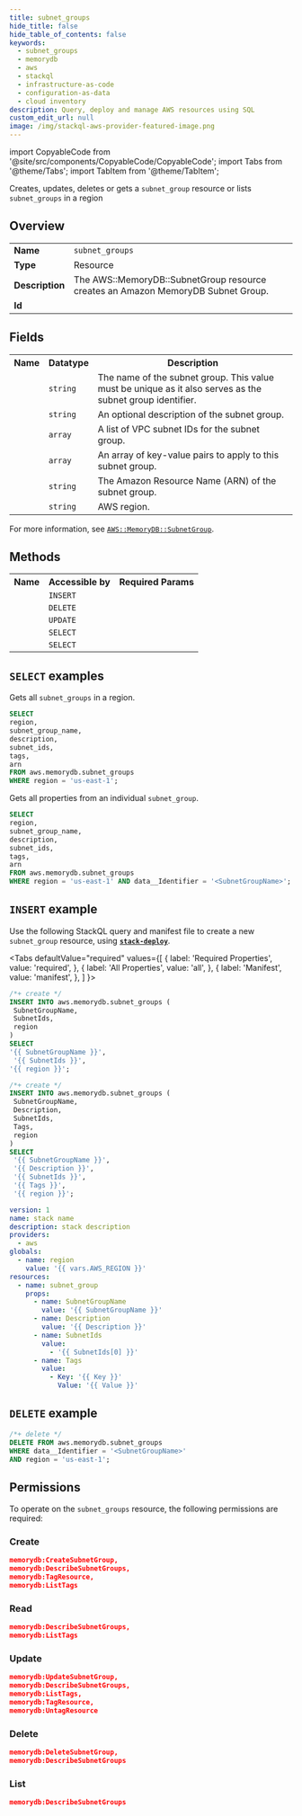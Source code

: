 ```yaml
---
title: subnet_groups
hide_title: false
hide_table_of_contents: false
keywords:
  - subnet_groups
  - memorydb
  - aws
  - stackql
  - infrastructure-as-code
  - configuration-as-data
  - cloud inventory
description: Query, deploy and manage AWS resources using SQL
custom_edit_url: null
image: /img/stackql-aws-provider-featured-image.png
---
```


import CopyableCode from '@site/src/components/CopyableCode/CopyableCode';
import Tabs from '@theme/Tabs';
import TabItem from '@theme/TabItem';

Creates, updates, deletes or gets a <code>subnet_group</code> resource or lists <code>subnet_groups</code> in a region

## Overview
<table>
<tbody>
<tr><td><b>Name</b></td><td><code>subnet_groups</code></td></tr>
<tr><td><b>Type</b></td><td>Resource</td></tr>
<tr><td><b>Description</b></td><td>The AWS::MemoryDB::SubnetGroup resource creates an Amazon MemoryDB Subnet Group.</td></tr>
<tr><td><b>Id</b></td><td><CopyableCode code="aws.memorydb.subnet_groups" /></td></tr>
</tbody>
</table>

## Fields
<table>
<tbody>
<tr><th>Name</th><th>Datatype</th><th>Description</th></tr><tr><td><CopyableCode code="subnet_group_name" /></td><td><code>string</code></td><td>The name of the subnet group. This value must be unique as it also serves as the subnet group identifier.</td></tr>
<tr><td><CopyableCode code="description" /></td><td><code>string</code></td><td>An optional description of the subnet group.</td></tr>
<tr><td><CopyableCode code="subnet_ids" /></td><td><code>array</code></td><td>A list of VPC subnet IDs for the subnet group.</td></tr>
<tr><td><CopyableCode code="tags" /></td><td><code>array</code></td><td>An array of key-value pairs to apply to this subnet group.</td></tr>
<tr><td><CopyableCode code="arn" /></td><td><code>string</code></td><td>The Amazon Resource Name (ARN) of the subnet group.</td></tr>
<tr><td><CopyableCode code="region" /></td><td><code>string</code></td><td>AWS region.</td></tr>
</tbody>
</table>

For more information, see <a href="https://docs.aws.amazon.com/AWSCloudFormation/latest/UserGuide/aws-resource-memorydb-subnetgroup.html"><code>AWS::MemoryDB::SubnetGroup</code></a>.

## Methods

<table>
<tbody>
  <tr>
    <th>Name</th>
    <th>Accessible by</th>
    <th>Required Params</th>
  </tr>
  <tr>
    <td><CopyableCode code="create_resource" /></td>
    <td><code>INSERT</code></td>
    <td><CopyableCode code="SubnetGroupName, SubnetIds, region" /></td>
  </tr>
  <tr>
    <td><CopyableCode code="delete_resource" /></td>
    <td><code>DELETE</code></td>
    <td><CopyableCode code="data__Identifier, region" /></td>
  </tr>
  <tr>
    <td><CopyableCode code="update_resource" /></td>
    <td><code>UPDATE</code></td>
    <td><CopyableCode code="data__Identifier, data__PatchDocument, region" /></td>
  </tr>
  <tr>
    <td><CopyableCode code="list_resources" /></td>
    <td><code>SELECT</code></td>
    <td><CopyableCode code="region" /></td>
  </tr>
  <tr>
    <td><CopyableCode code="get_resource" /></td>
    <td><code>SELECT</code></td>
    <td><CopyableCode code="data__Identifier, region" /></td>
  </tr>
</tbody>
</table>

## `SELECT` examples
Gets all <code>subnet_groups</code> in a region.
```sql
SELECT
region,
subnet_group_name,
description,
subnet_ids,
tags,
arn
FROM aws.memorydb.subnet_groups
WHERE region = 'us-east-1';
```
Gets all properties from an individual <code>subnet_group</code>.
```sql
SELECT
region,
subnet_group_name,
description,
subnet_ids,
tags,
arn
FROM aws.memorydb.subnet_groups
WHERE region = 'us-east-1' AND data__Identifier = '<SubnetGroupName>';
```

## `INSERT` example

Use the following StackQL query and manifest file to create a new <code>subnet_group</code> resource, using [__`stack-deploy`__](https://pypi.org/project/stack-deploy/).

<Tabs
    defaultValue="required"
    values={[
      { label: 'Required Properties', value: 'required', },
      { label: 'All Properties', value: 'all', },
      { label: 'Manifest', value: 'manifest', },
    ]
}>
<TabItem value="required">

```sql
/*+ create */
INSERT INTO aws.memorydb.subnet_groups (
 SubnetGroupName,
 SubnetIds,
 region
)
SELECT 
'{{ SubnetGroupName }}',
 '{{ SubnetIds }}',
'{{ region }}';
```
</TabItem>
<TabItem value="all">

```sql
/*+ create */
INSERT INTO aws.memorydb.subnet_groups (
 SubnetGroupName,
 Description,
 SubnetIds,
 Tags,
 region
)
SELECT 
 '{{ SubnetGroupName }}',
 '{{ Description }}',
 '{{ SubnetIds }}',
 '{{ Tags }}',
 '{{ region }}';
```
</TabItem>
<TabItem value="manifest">

```yaml
version: 1
name: stack name
description: stack description
providers:
  - aws
globals:
  - name: region
    value: '{{ vars.AWS_REGION }}'
resources:
  - name: subnet_group
    props:
      - name: SubnetGroupName
        value: '{{ SubnetGroupName }}'
      - name: Description
        value: '{{ Description }}'
      - name: SubnetIds
        value:
          - '{{ SubnetIds[0] }}'
      - name: Tags
        value:
          - Key: '{{ Key }}'
            Value: '{{ Value }}'

```
</TabItem>
</Tabs>

## `DELETE` example

```sql
/*+ delete */
DELETE FROM aws.memorydb.subnet_groups
WHERE data__Identifier = '<SubnetGroupName>'
AND region = 'us-east-1';
```

## Permissions

To operate on the <code>subnet_groups</code> resource, the following permissions are required:

### Create
```json
memorydb:CreateSubnetGroup,
memorydb:DescribeSubnetGroups,
memorydb:TagResource,
memorydb:ListTags
```

### Read
```json
memorydb:DescribeSubnetGroups,
memorydb:ListTags
```

### Update
```json
memorydb:UpdateSubnetGroup,
memorydb:DescribeSubnetGroups,
memorydb:ListTags,
memorydb:TagResource,
memorydb:UntagResource
```

### Delete
```json
memorydb:DeleteSubnetGroup,
memorydb:DescribeSubnetGroups
```

### List
```json
memorydb:DescribeSubnetGroups
```
